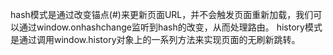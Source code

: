 hash模式是通过改变锚点(#)来更新页面URL，并不会触发页面重新加载，我们可以通过window.onhashchange监听到hash的改变，从而处理路由。
history模式是通过调用window.history对象上的一系列方法来实现页面的无刷新跳转。
